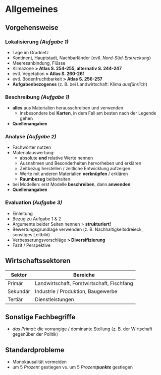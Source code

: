 # Allgemeines

## Vorgehensweise

### Lokalisierung *(Aufgabe 1)*
- Lage im Gradnetz
- Kontinent, Hauptstadt, Nachbarländer (evtl. *Nord-Süd-Erstreckung*)
- Meeresanbindung, Flüsse
- Klimazone **> Atlas S. 254-255, alternativ S. 244-247**
- evtl. Vegetation **> Atlas S. 260-261**
- evtl. Bodenfruchtbarkeit **> Atlas S. 256-257**
- **Aufgabenbezogenes** (z. B. bei Landwirtschaft: Klima *ausführlich*)

### Beschreibung *(Aufgabe 1)*
- **alles** aus Materialien herausschreiben und verwenden
	- insbesondere bei **Karten**, in dem Fall am besten nach der Legende gehen
- **Quellenangaben**

### Analyse *(Aufgabe 2)*
- Fachwörter nutzen
- Materialauswertung:
	- absolute **und** relative Werte nennen
	- Ausnahmen und Besonderheiten hervorheben und erklären
	- Zeitbezug herstellen / zeitliche Entwicklung aufzeigen
	- Werte mit anderen Materialien **verknüpfen** / erklären
	- **Raumbezug** beibehalten
- bei Modellen: erst Modelle **beschreiben**, dann **anwenden**
- **Quellenangaben**

### Evaluation *(Aufgabe 3)*
- Einleitung
- Bezug zu Aufgabe 1 & 2
- Argumente beider Seiten nennen > **strukturiert!**
- Bewertungsgrundlage verwenden (z. B. Nachhaltigkeitsdreieck, sonstiges Leitbild)
- Verbesserungsvorschläge **> Diversifizierung**
- Fazit / Perspektive

## Wirtschaftssektoren

Sektor | Bereiche
--- | ---
Primär | Landwirtschaft, Forstwirtschaft, Fischfang
Sekundär | Industrie / Produktion, Baugewerbe
Tertiär | Dienstleistungen

## Sonstige Fachbegriffe

- *das Primat:* die vorrangige / dominante Stellung (z. B. der Wirtschaft gegenüber der Politik)

## Standardprobleme

- Monokausalität vermeiden
- um 5 *Prozent* gestiegen vs. um 5 *Prozent**punkte*** gestiegen

<!--stackedit_data:
eyJoaXN0b3J5IjpbMTMwNDc0MzU4MiwxMzI5MDEwNjMzLDE0ND
c1NTg4MTUsMjAyNTk1NDQ3MCwtMTM0OTcyNzExMiw3MjczOTEx
MDEsLTE3OTMwODgxMjMsLTg5MjM0MzYyNCwtNjk2Nzk2MzkzLC
0xNjkxMzIxMTMwLC0yODUyOTQzMTEsLTgyNDMwNjI0MV19
-->
